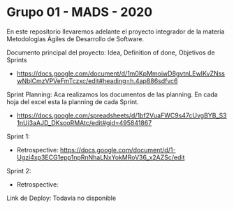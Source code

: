 
# Grupo 01 - MADS - 2020

En este repositorio llevaremos adelante el proyecto integrador de la materia Metodologías Ágiles de Desarrollo de Software.

Documento principal del proyecto: Idea, Definition of done, Objetivos de Sprints
 - https://docs.google.com/document/d/1m0KpMmoiwD8gvtnLEwIKvZNsswNblCmzVPVeFmTczxc/edit#heading=h.4ap886sdfvc6
 
Sprint Planning: Aca realizamos los documentos de las planning. En cada hoja del excel esta la planning de cada Sprint.
 -  https://docs.google.com/spreadsheets/d/1bf2VuaFWC9s47cUvgBYB_S31nUi3aAJD_DKsooRMAtc/edit#gid=495841867
 
Sprint 1:
 - Retrospective: https://docs.google.com/document/d/1-Ugzi4xp3ECG1epp1npRnNhaLNxYokMRoV36_x2AZSc/edit 
 
 Sprint 2: 
 - Retrospective: 
 
 Link de Deploy: Todavía no disponible
